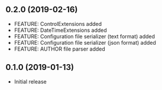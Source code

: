 ## 0.2.0 (2019-02-16)

- FEATURE: ControlExtensions added
- FEATURE: DateTimeExtensions added
- FEATURE: Configuration file serializer (text format) added
- FEATURE: Configuration file serializer (json format) added
- FEATURE: AUTHOR file parser added

## 0.1.0 (2019-01-13)

- Initial release
